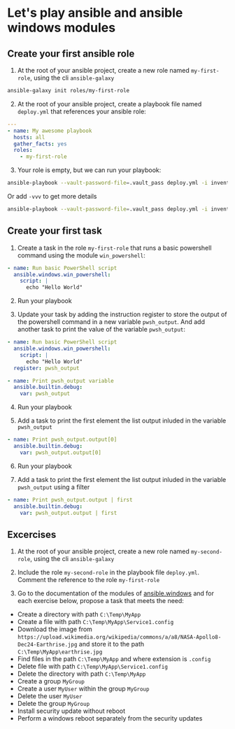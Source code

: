 # Let's play ansible and ansible windows modules

## Create your first ansible role

1) At the root of your ansible project, create a new role named `my-first-role`, using the cli `ansible-galaxy`

```bash
ansible-galaxy init roles/my-first-role
```

2) At the root of your ansible project, create a playbook file named `deploy.yml` that references your ansible role:

```yml
---
- name: My awesome playbook
  hosts: all
  gather_facts: yes
  roles:
    - my-first-role
```

3) Your role is empty, but we can run your playbook:

```bash
ansible-playbook --vault-password-file=.vault_pass deploy.yml -i inventories/dev
```
Or add `-vvv` to get more details

```bash
ansible-playbook --vault-password-file=.vault_pass deploy.yml -i inventories/dev -vvv
```

## Create your first task

1) Create a task in the role `my-first-role` that runs a basic powershell command using the module `win_powershell`:

```yml
- name: Run basic PowerShell script
  ansible.windows.win_powershell:
    script: |
      echo "Hello World"
```

2) Run your playbook

3) Update your task by adding the instruction register to store the output of the powershell command in a new variable `pwsh_output`. And add another task to print the value of the variable `pwsh_output`:

```yml
- name: Run basic PowerShell script
  ansible.windows.win_powershell:
    script: |
      echo "Hello World"
  register: pwsh_output

- name: Print pwsh_output variable
  ansible.builtin.debug:
    var: pwsh_output
```

4) Run your playbook

5) Add a task to print the first element the list output inluded in the variable `pwsh_output`

```yml
- name: Print pwsh_output.output[0]
  ansible.builtin.debug:
    var: pwsh_output.output[0]
```

6) Run your playbook

7) Add a task to print the first element the list output inluded in the variable `pwsh_output` using a filter

```yml
- name: Print pwsh_output.output | first
  ansible.builtin.debug:
    var: pwsh_output.output | first
```

## Excercises

1) At the root of your ansible project, create a new role named `my-second-role`, using the cli `ansible-galaxy`

2) Include the role `my-second-role` in the playbook file `deploy.yml`. Comment the reference to the role `my-first-role`

3) Go to the documentation of the modules of [ansible.windows](https://docs.ansible.com/ansible/latest/collections/ansible/windows) and for each exercise below, propose a task that meets the need:

- Create a directory with path `C:\Temp\MyApp`
- Create a file with path `C:\Temp\MyApp\Service1.config`
- Download the image from `https://upload.wikimedia.org/wikipedia/commons/a/a8/NASA-Apollo8-Dec24-Earthrise.jpg` and store it to the path `C:\Temp\MyApp\earthrise.jpg`
- Find files in the path `C:\Temp\MyApp` and where extension is `.config`
- Delete file with path `C:\Temp\MyApp\Service1.config`
- Delete the directory with path `C:\Temp\MyApp`
- Create a group `MyGroup`
- Create a user `MyUser` within the group `MyGroup`
- Delete the user `MyUser`
- Delete the group `MyGroup`
- Install security update without reboot
- Perform a windows reboot separately from the security updates

